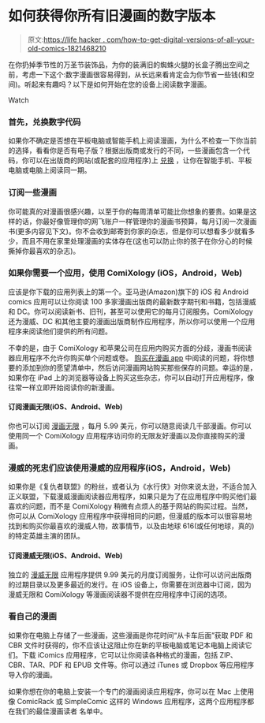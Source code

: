 # 如何获得你所有旧漫画的数字版本

> 原文:[https://life hacker . com/how-to-get-digital-versions-of-all-your-old-comics-1821468210](https://lifehacker.com/how-to-get-digital-versions-of-all-your-old-comics-1821468210)

在你扔掉季节性的万圣节装饰品，为你的装满旧的蜘蛛火腿的长盒子腾出空间之前，考虑一下这个:数字漫画很容易得到，从长远来看肯定会为你节省一些钱(和空间)。听起来有趣吗？以下是如何开始在您的设备上阅读数字漫画。

Watch

### **首先，兑换数字代码**

如果你不确定是否想在平板电脑或智能手机上阅读漫画，为什么不检查一下你当前的选择，看看你是否有电子版？根据出版商或发行的不同，一些漫画包含一个代码，你可以在出版商的网站(或配套的应用程序)上 [兑换](http://marvel.com/redeem/) ，让你在智能手机、平板电脑或电脑上阅读同一期。

### **订阅一些漫画**

你可能真的对漫画很感兴趣，以至于你的每周清单可能比你想象的要贵。如果是这样的话，你最好像管理你的网飞账户一样管理你的漫画书预算，每月订阅一次漫画书(更多内容见下文)。你不会收到邮寄到你家的杂志，但是你可以想看多少就看多少，而且不用在家里处理漫画的实体存在(这也可以防止你的孩子在你分心的时候撕掉你最喜欢的杂志)。

### **如果你需要一个应用，使用 ComiXology (iOS，Android，Web)**

应该是你下载的应用列表上的第一个。亚马逊(Amazon)旗下的 iOS 和 Android comics 应用可以让你阅读 100 多家漫画出版商的最新数字期刊和书籍，包括漫威和 DC。你可以阅读新书、旧刊，甚至可以使用它的每月订阅服务。ComiXology 还为漫威、DC 和其他主要的漫画出版商制作应用程序，所以你可以使用一个应用程序来阅读他们提供的所有问题。

不幸的是，由于 ComiXology 和苹果公司在应用内购买方面的分歧，漫画书阅读器应用程序不允许你购买单个问题或卷。 [购买在漫画 app](http://support.comixology.com/customer/en/portal/articles/1571943-how-do-i-buy-in-the-new-ios-app-) 中阅读的问题，将你想要的添加到你的愿望清单中，然后访问漫画网站购买那些保存的问题。幸运的是，如果你在 iPad 上的浏览器等设备上购买这些杂志，你可以自动打开应用程序，像往常一样立即开始阅读你的新漫画。

#### **订阅漫画无限(iOS、Android、Web)**

你也可以订阅 [漫画无限](https://www.comixology.com/unlimited) ，每月 5.99 美元，你可以随意阅读几千部漫画。你可以使用同一个 ComiXology 应用程序访问你的无限友好漫画以及你直接购买的漫画。

### **漫威的死忠们应该使用漫威的应用程序(iOS，Android，Web)**

如果你是《复仇者联盟》的粉丝，或者认为《水行侠》对你来说太逊，不适合加入正义联盟，下载漫威漫画阅读器应用程序，如果只是为了在应用程序中购买他们最喜欢的问题，而不是 ComiXology 稍微有点烦人的基于网站的购买过程。当然，你可以从 ComiXology 应用程序中获得相同的问题，但漫威的版本可以很容易地找到和购买你最喜欢的漫威人物，故事情节，以及由地球 616(或任何地球，真的)的特定英雄主演的团队。

#### **订阅漫威无限(iOS、Android、Web)**

独立的 [漫威无限](http://marvel.com/comics/unlimited) 应用程序提供 9.99 美元的月度订阅服务，让你可以访问出版商的过期目录以及更多最近的发行。在 iOS 设备上，你需要在浏览器中订阅，因为漫威无限和 ComiXology 等漫画阅读器不提供在应用程序中订阅的选项。

### **看自己的漫画**

如果你在电脑上存储了一些漫画，这些漫画是你花时间“从卡车后面”获取 PDF 和 CBR 文件时获得的，你不应该让这阻止你在新的平板电脑或笔记本电脑上阅读它们。下载 iComics 应用程序，它可以让你阅读各种格式的漫画，包括 ZIP、CBR、TAR、PDF 和 EPUB 文件等。你可以通过 iTunes 或 Dropbox 等应用程序导入你的漫画。

如果你想在你的电脑上安装一个专门的漫画阅读应用程序，你可以在 Mac 上使用像 ComicRack 或 SimpleComic 这样的 Windows 应用程序，这两个应用程序都在我们的最佳漫画读者 名单中。